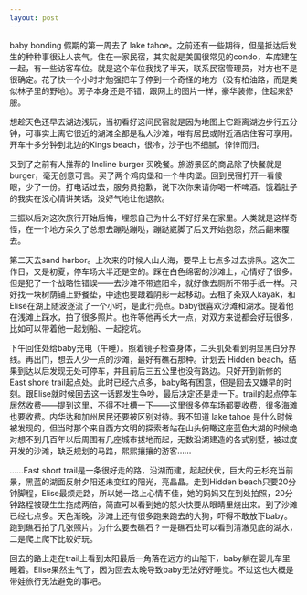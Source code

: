 ```yaml
---
layout: post
---
```


baby bonding 假期的第一周去了 lake tahoe。之前还有一些期待，但是抵达后发生的种种事很让人丧气。住在一家民宿，其实就是美国很常见的condo，车库建在一起，有一些访客车位。就是这个车位我找了半天，联系民宿管理员，对方也不是很确定。花了快一个小时才勉强把车子停到一个奇怪的地方（没有柏油路，而是类似林子里的野地）。房子本身还是不错，跟网上的图片一样，豪华装修，住起来舒服。

想趁天色还早去湖边浅玩，当初看好这间民宿就是因为地图上它距离湖边步行五分钟，可事实上离它很近的湖滩全都是私人沙滩，唯有居民或附近酒店住客可享用。开车十多分钟到北边的Kings beach，很冷，沙子也不细腻，悻悻而归。

又到了之前有人推荐的 Incline burger 买晚餐。旅游景区的商品除了快餐就是burger，毫无创意可言。买了两个鸡肉堡和一个牛肉堡。回到民宿打开一看傻眼，少了一份。打电话过去，服务员抱歉，说下次你来请你喝一杯啤酒。饿着肚子的我实在没心情讲笑话，没好气地让他退款。

三振以后对这次旅行开始后悔，埋怨自己为什么不好好呆在家里。人类就是这样奇怪，在一个地方呆久了总想去蹦哒蹦哒，蹦跶崴脚了后又开始抱怨，然后翻来覆去。

第二天去sand harbor。上次来的时候人山人海，要早上七点多过去排队。这次工作日，又是初夏，停车场大半还是空的。踩在白色绵密的沙滩上，心情好了很多。但是犯了一个战略性错误——去沙滩不带遮阳伞，就好像去厕所不带手纸一样。只好找一块树荫铺上野餐垫，中途也要跟着阴影一起移动。去租了条双人kayak，和Elise在湖上随波逐流了一个小时，是此行亮点。baby很喜欢沙滩和湖水。提着他在浅滩上踩水，拍了很多照片。也许等他再长大一点，对双方来说都会好玩很多，比如可以带着他一起划船、一起挖坑。

下午回住处给baby充电（午睡）。照着镜子检查身体，二头肌处看到明显黑白分界线。再出门，想去人少一点的沙滩，最好有礁石那种。计划去 Hidden beach，结果到达以后发现无处可停车，并且前后三五公里也没有路边。只好开到新修的East shore trail起点处。此时已经六点多，baby略有困意，但是回去又嫌早的时刻。跟Elise就时候回去这一话题发生争吵，最后决定还是走一下。trail的起点停车居然收费——提到这里，不得不吐槽一下——这里很多停车场都要收费，很多海滩也要收费。内华达和加州居民还要被区别对待。我不知道 lake tahoe 是什么时候被发现的，但当时那个来自西方文明的探索者站在山头俯瞰这座蓝色大湖的时候绝对想不到几百年以后周围有几座城市拔地而起，无数沿湖建造的各式别墅，被过度开发的沙滩，缺乏规划的马路，熙熙攘攘的游客……

……East short trail是一条很好走的路，沿湖而建，起起伏伏，巨大的云杉充当前景，黑蓝的湖面反射夕阳还未变红的阳光，亮晶晶。走到Hidden beach只要20分钟脚程，Elise最烦走路，所以她一路上心情不佳，她的妈妈又在到处拍照，20分钟路程被硬生生拖成两倍，简直可以看到她的怒火快要从眼睛里烧出来。到了沙滩已经七点多。天色渐晚，沙滩上还有很多跑来跑去的大狗，吓得不敢放下baby。跑到礁石拍了几张照片。为什么要去礁石？一是礁石处可以看到清澈见底的湖水，二是爬上爬下比较好玩。

回去的路上走在trail上看到太阳最后一角落在远方的山隘下，baby躺在婴儿车里睡着。Elise果然生气了，因为回去太晚导致baby无法好好睡觉。不过这也大概是带娃旅行无法避免的事吧。